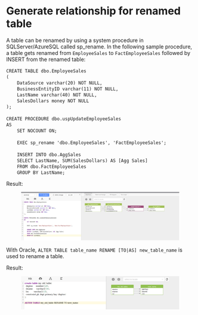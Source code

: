 # Generate relationship for renamed table

A table can be renamed by using a system procedure in SQLServer/AzureSQL called sp\_rename. In the following sample procedure, a table gets renamed from `EmployeeSales` to `FactEmployeeSales` followed by INSERT from the renamed table:

```plsql
CREATE TABLE dbo.EmployeeSales
(
    DataSource varchar(20) NOT NULL,
    BusinessEntityID varchar(11) NOT NULL,
    LastName varchar(40) NOT NULL,
    SalesDollars money NOT NULL
);

CREATE PROCEDURE dbo.uspUpdateEmployeeSales
AS
    SET NOCOUNT ON;

    EXEC sp_rename 'dbo.EmployeeSales', 'FactEmployeeSales';

    INSERT INTO dbo.AggSales
    SELECT LastName, SUM(SalesDollars) AS [Agg Sales]
    FROM dbo.FactEmployeeSales
    GROUP BY LastName;
```

Result:

<figure><img src="../../.gitbook/assets/图片 (7).png" alt=""><figcaption></figcaption></figure>

With Oracle, `ALTER TABLE table_name RENAME [TO|AS] new_table_name` is used to rename a table.&#x20;

Result:

<figure><img src="../../.gitbook/assets/微信截图_20231013164946.png" alt=""><figcaption></figcaption></figure>
